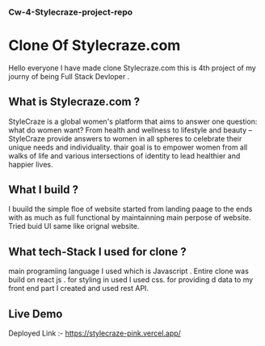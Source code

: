 ### Cw-4-Stylecraze-project-repo
# Clone Of Stylecraze.com 
Hello everyone I have made clone Stylecraze.com this is 4th project of my journy of being Full Stack Devloper .
## What is Stylecraze.com ?
StyleCraze is a global women's platform that aims to answer one question: what do women want? From health and wellness to lifestyle and beauty – StyleCraze provide answers to women in all spheres to celebrate their unique needs and individuality. thair goal is to empower women from all walks of life and various intersections of identity to lead healthier and happier lives.
## What I build ?
I buuild the simple floe of website started from landing paage to the ends with as much as full functional by maintainning main perpose of website. Tried buid UI same like orignal website.
## What tech-Stack I used for clone ?
main programiing language I used which is Javascript . Entire clone was build on react js . for styling in used I used css. for providing d data to my front end part I created and used rest API.

## Live Demo
Deployed Link :- https://stylecraze-pink.vercel.app/
